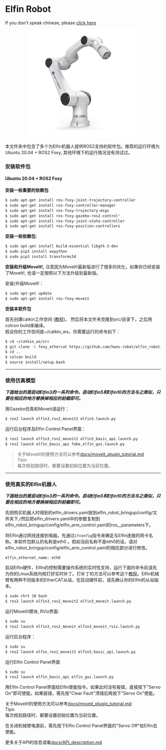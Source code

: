 Elfin Robot
======

If you don't speak chinese, please [click here](./README_english.md)

<p align="center">
  <img src="docs/images/elfin.png" />
</p>


本文件夹中包含了多个为Elfin机器人提供ROS2支持的软件包。推荐的运行环境为 Ubuntu 20.04 + ROS2 Foxy, 其他环境下的运行情况没有测试过。

### 安装软件包

#### Ubuntu 20.04 + ROS2 Foxy

**安装一些重要的依赖包**
```sh
$ sudo apt-get install ros-foxy-joint-trajectory-controller
$ sudo apt-get install ros-foxy-controller-manager
$ sudo apt-get install ros-foxy-trajectory-msgs
$ sudo apt-get install ros-foxy-gazebo-ros2-control*
$ sudo apt-get install ros-foxy-joint-state-controller
$ sudo apt-get install ros-foxy-position-controllers
```

**安装一些依赖包:**
```sh
$ sudo apt-get install build-essential libgtk-3-dev
$ sudo pip3 install wxpython
$ sudo pip3 install transforms3d
```

**安装和升级MoveIt!,** 注意因为MoveIt!最新版进行了很多的优化，如果你已经安装了MoveIt!, 也请一定按照以下方法升级到最新版。

安装/升级MoveIt!：
```sh
$ sudo apt-get update
$ sudo apt-get install ros-foxy-moveit
```

**安装本软件包**

首先创建catkin工作空间 ([教程](http://wiki.ros.org/catkin/Tutorials))。 然后将本文件夹克隆到src/目录下，之后用colcon build来编译。  
假设你的工作空间是~/catkin_ws，你需要运行的命令如下：
```sh
$ cd ~/catkin_ws/src
$ git clone -b foxy_ethercat https://github.com/hans-robot/elfin_robot_ros2.git
$ cd ..
$ colcon build
$ source install/setup.bash
```
---

### 使用仿真模型

***下面给出的是启动Elfin3的一系列命令。启动Elfin5和Elfin10的方法与之类似，只要在相应的地方替换掉相应的前缀即可。***

用Gazebo仿真和Moveit请运行：
```sh
$ ros2 launch elfin3_ros2_moveit2 elfin3.launch.py
```

运行后台程序及Elfin Control Panel界面：
```sh
$ ros2 launch elfin3_ros2_moveit2 elfin3_basic_api.launch.py
$ ros2 launch elfin_basic_api fake_elfin_gui.launch.py
```

> 关于MoveIt!的使用方法可以参考[docs/moveit_plugin_tutorial.md](docs/moveit_plugin_tutorial.md)  
Tips:  
每次规划路径时，都要设置初始位置为当前位置。

---

### 使用真实的Elfin机器人

***下面给出的是启动Elfin3的一系列命令。启动Elfin5和Elfin10的方法与之类似，只要在相应的地方替换掉相应的前缀即可。***

先把购买机器人时得到的elfin_drivers.yaml放到elfin_robot_bringup/config/文件夹下,r然后把elfin_drivers.yaml中的参数复制到elfin_robot_bringup/config/elfin_arm_control.yaml的ros__parameters下。

将Elfin通过网线连接到电脑。先通过`ifconfig`指令来确定与Elfin连接的网卡名称。本软件包默认的名称是eth0 。假如当前名称不是eth0的话，请对elfin_robot_bringup/config/elfin_arm_control.yaml的相应部分进行修改。
```
elfin_ethernet_name: eth0
```

启动Elfin硬件，Elfin的控制需要操作系统的实时性支持，运行下面的命令前请先为你的Linux系统内核打好实时补丁。打补丁的方法可以参考这个[教程](http://www.jianshu.com/p/8787e45a9e01)。Elfin机械臂有两种不同版本的EtherCAT从站，在启动硬件前，请先确认你的Elfin的从站版本。
```sh
$ sudo chrt 10 bash
$ ros2 launch elfin3_ros2_moveit2 elfin3_moveit.launch.py
```
运行MoveIt!模块, RViz界面:
```sh
$ sudo su
$ ros2 launch elfin3_ros2_moveit elfin3_moveit_rviz.launch.py
```
运行后台程序：
```sh
$ sudo su
$ ros2 launch elfin_ros2_moveit2 elfin3_basic_api.launch.py
```
运行Elfin Control Panel界面
```sh
$ sudo su
$ ros2 launch elfin_basic_api elfin_gui.launch.py
```

用Elfin Control Panel界面给Elfin使能指令，如果此时没有报错，直接按下"Servo On"即可使能。如果报错，需先按"Clear Fault"清错后再按下"Servo On"使能。

关于MoveIt!的使用方法可以参考[docs/moveit_plugin_tutorial.md](docs/moveit_plugin_tutorial.md)  
Tips:  
每次规划路径时，都要设置初始位置为当前位置。

在关闭机械臂电源前，需先按下Elfin Control Panel界面的"Servo Off"给Elfin去使能。

更多关于API的信息请看[docs/API_description.md](docs/API_description.md)
